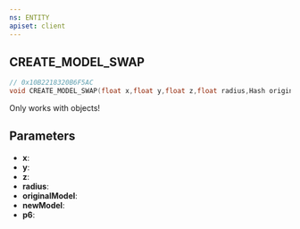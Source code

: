 ```yaml
---
ns: ENTITY
apiset: client
---
```

## CREATE_MODEL_SWAP

```c
// 0x10B2218320B6F5AC
void CREATE_MODEL_SWAP(float x,float y,float z,float radius,Hash originalModel,Hash newModel,BOOL p6);
```

Only works with objects!

## Parameters
* **x**:
* **y**:
* **z**:
* **radius**:
* **originalModel**:
* **newModel**:
* **p6**: